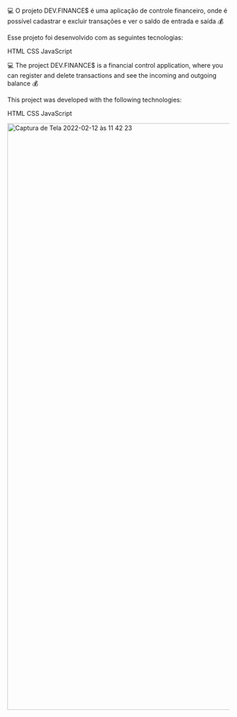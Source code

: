 💻 O projeto DEV.FINANCE$ é uma aplicação de controle financeiro, onde é possível cadastrar e excluir transações e ver o saldo de entrada e saída 💰

Esse projeto foi desenvolvido com as seguintes tecnologias:

HTML CSS JavaScript

💻 The project DEV.FINANCE$ is a financial control application, where you can register and delete transactions and see the incoming and outgoing balance 💰

This project was developed with the following technologies:

HTML CSS JavaScript

<img width="1330" alt="Captura de Tela 2022-02-12 às 11 42 23" src="https://user-images.githubusercontent.com/61237811/153716194-893eda95-099b-4875-b671-d849c1624880.png">
